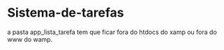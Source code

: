 # Sistema-de-tarefas
a pasta app_lista_tarefa tem que ficar fora do htdocs do xamp ou fora do www do wamp.
